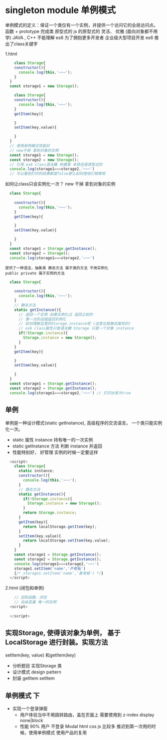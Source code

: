 # singleton module 单例模式
  单例模式的定义：保证一个类仅有一个实例，并提供一个访问它的全局访问点。
  函数 + prototype 完成类 原型式的
  js 的原型式的 灵活、 优雅  (面向对象都不用学) 
  JAVA , C++ 不能理解 es6 为了拥抱更多开发者 企业级大型项目开发
  es6 推出了class关键字

  1.html
  ```js
      class Storage{
      constructor(){
        console.log(this,'~~~');
      }
    }
    const storage1 = new Storage();
  ```
  ```js
      class Storage{
      constructor(){
        console.log(this,'~~~');
      }
      getItem(key){

      }
      setItem(key,value){

      }
    }
    // 使用单例模式性能好
    // new干掉 拿到对象的实例
    const storage1 = new Storage();
    const storage2 = new Storage();
    // 引用 es6 class语法糖 构建类 本质还是原型式的
    console.log(storage1===storage2,'~~~')
    // 可以看到打印的结果都是false那么如何使他们相等呢
  ```
  如何让class只会实例化一次？
  new 干掉 拿到对象的实例
  ```js
    class Storage{
        
      constructor(){
        console.log(this,'~~~');
      }
      getItem(key){

      }
      setItem(key,value){

      }
    }
    const storage1 = Storage.getInstance();
    const storage2 = Storage();
    console.log(storage1===storage2,'~~~')
  ```
    提供了一种语法，抽象类 静态方法 属于类的方法 不用实例化
    public private 属于实例的方法
    
  ```js
    class Storage{
        
      constructor(){
        console.log(this,'~~~');
      }
      // 静态方法
      static getInstance(){
        // 返回一个实例 如果实例化过 返回之前的
        // 第一次的话就返回实例化
        // 如何理解这里的Storage.instance呢 (这里也是静态属性的)
        // es6 class属性只是语法糖 Storage 只是一个对象 instance
        if(!Storage.instance){
          Storage.instance = new Storage();
        }
      }
      getItem(key){

      }
      setItem(key,value){

      }
    }
    const storage1 = Storage.getInstance();
    const storage2 = Storage.getInstance();
    console.log(storage1===storage2,'~~~') // 打印出来为true
  ```

## 单例
单例是一种设计模式(static getInstance), 高级程序的交流语言。
一个类只能实例化一次。
- static 属性 instance 持有唯一的一次实例
- static getInstance 方法 判断 instance 并返回
- 性能特别好， 好管理 实例的时候一定要这样
```js
  <script>
    class Storage{
      static instance;
      constructor(){
        console.log(this,'~~~');
      }
      // 静态方法
      static getInstance(){
        if(!Storage.instance){
          Storage.instance = new Storage();
        }
        return Storage.instance;
      }
      getItem(key){
        return localStorage.getItem(key);
      }
      setItem(key,value){
        return localStorage.setItem(key,value);
      }
    }
    const storage1 = Storage.getInstance();
    const storage2 = Storage.getInstance();
    console.log(storage1===storage2,'~~~')
    storage1.setItem('name','卢老板')
    {/* storage1.setItem('name','娄老板') */}
  </script>
```

2.html (闭包和单例)
```js
    // 回到函数，闭包
    // 自由变量 唯一的实例
  <script>
    
  </script>
```


## 实现Storage, 使得该对象为**单例**， 基于LocalStorage 进行封装。实现方法
setItem(key, value) 和getItem(key)



- 分析题目
实现Storage 类
- 设计模式 design pattern
- 封装
    getItem
    setItem



## 单例模式 下

- 实现一个登录弹窗
    - 用户体验当中不用跳转路由，盖在页面上
    需要使用到 z-index display none|block 
    - 性能 90% 用户 不登录 Modal html css js 比较多
    推迟到第一次用的时候，使用单例模式  使用产品的复用